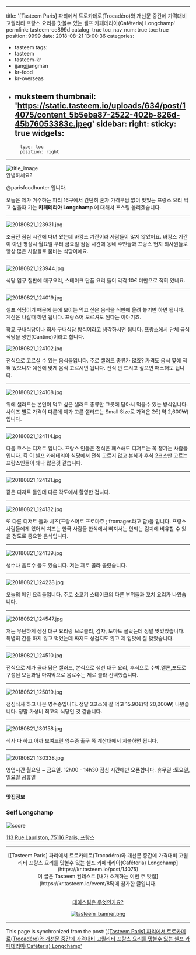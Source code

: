 
---
title: '[Tasteem Paris] 파리에서 트로카데로(Trocadéro)와 개선문 중간에  가격대비 고퀄리티 프랑스 요리를 맛볼수 있는  셀프 카페테리아(Caféteria) Longchamp'
permlink: tasteem-ce899d
catalog: true
toc_nav_num: true
toc: true
position: 9999
date: 2018-08-21 13:00:36
categories:
- tasteem
tags:
- tasteem
- tasteem-kr
- jjangjjangman
- kr-food
- kr-overseas
- muksteem
thumbnail: 'https://static.tasteem.io/uploads/634/post/14075/content_5b5eba87-2522-402b-826d-45b76053383c.jpeg'
sidebar:
    right:
        sticky: true
widgets:
    -
        type: toc
        position: right
---


![title_image](https://static.tasteem.io/uploads/634/post/14075/content_5b5eba87-2522-402b-826d-45b76053383c.jpeg)
<br/>
안녕하세요?

@parisfoodhunter 입니다.

오늘은 제가 거주하는  파리 16구에서 간단히 혼자 가격부담 없이 맛있는  프랑스 요리 먹고 싶을때 가는 **카페테리아 Longchamp** 에 대해서 포스팅 올리겠습니다. 


* * *


![20180821_123931.jpg](https://static.tasteem.io/uploads/image/image/57519/b709ae7b-379d-473d-b1ab-faa922b183ed.jpeg)

조금전 점심 시간에 다녀 왔는데 바캉스 기간이라 사람들이 많지 않았어요. 
바캉스 기간이 아닌 평상시 월요일 부터 금요일 점심 시간에 동네 주민들과 프랑스 현지 회사원들로 항상 많은 사람들로 붐비는 식당이에요.


* * *




![20180821_123944.jpg](https://static.tasteem.io/uploads/image/image/57524/01799d78-a2dd-4526-897d-b2518580a868.jpeg)

식당 입구 칠판에 대구요리, 스테이크 단품 요리 들이 각각 10€ 미만으로 적혀 있네요.


* * *


![20180821_124019.jpg](https://static.tasteem.io/uploads/image/image/57526/b709ae7b-379d-473d-b1ab-faa922b183ed.jpeg)



셀프 식당이기 때문에 눈에 보이는 먹고 싶은 음식을 식판에  올려 놓기만 하면 됩니다. 계산은 나갈때 하면 됩니다. 프랑스어 모르셔도 된다는 이야기죠.

학교 구내식당이나 회사 구내식당 방식이라고 생각하시면 됩니다. 프랑스에서 단체 급식 식당을 껑띤(Cantine)이라고 합니다.


![20180821_124102.jpg](https://static.tasteem.io/uploads/image/image/57529/b709ae7b-379d-473d-b1ab-faa922b183ed.jpeg)

전식으로 고르실 수 있는 음식들입니다. 주로 샐러드 종류가 많죠? 가격도 음식 옆에 적혀 있으니까 예산에 맞게 음식 고르시면 됩니다. 전식 안 드시고 싶으면 패스해도 됩니다.


* * *


![20180821_124108.jpg](https://static.tasteem.io/uploads/image/image/57530/b709ae7b-379d-473d-b1ab-faa922b183ed.jpeg)

위에 샐러드는 본인이 먹고 싶은 샐러드 종류만 그릇에 담아서 먹을수 있는 방식입니다. 사이즈 별로 가격이 다른데 제가 고른 샐러드는 Small Size로 가격은 2€( 약 2,600₩) 입니다. 


* * *


![20180821_124114.jpg](https://static.tasteem.io/uploads/image/image/57532/01799d78-a2dd-4526-897d-b2518580a868.jpeg)



다음 코스는 디저트 입니다. 프랑스 인들은 전식은 패스해도 디저트는 꼭 챙기는 사람들입니다. 즉 이 셀프 카페테리아 식당에서 전식 고르지 않고 본식과 후식 2코스만 고르는 프랑스인들이 꽤나 많은것 같습니다. 


* * *


![20180821_124121.jpg](https://static.tasteem.io/uploads/image/image/57533/b709ae7b-379d-473d-b1ab-faa922b183ed.jpeg)

같은 디저트 들인데 다른 각도에서 촬영한 겁니다.


* * *


![20180821_124132.jpg](https://static.tasteem.io/uploads/image/image/57534/b709ae7b-379d-473d-b1ab-faa922b183ed.jpeg)

또 다른 디저트 들과 치즈(프랑스어로 프로마쥬 ;  fromages라고 함)들 입니다. 프랑스 사람들에게 있어서 치즈는 한국 사람들 한식에서 뺘져서는 안되는 김치에 비유할 수 있을 정도로 중요한 음식입니다.


* * *


![20180821_124139.jpg](https://static.tasteem.io/uploads/image/image/57535/b709ae7b-379d-473d-b1ab-faa922b183ed.jpeg)

생수나 음료수 들도 있습니다. 저는 제로 콜라 골맀습니다.


* * *


![20180821_124228.jpg](https://static.tasteem.io/uploads/image/image/57536/01799d78-a2dd-4526-897d-b2518580a868.jpeg)

오늘의 메인 요리들입니다.  주로 소고기 스테이크의 다른 부위들과 꼬치 요리가 나왔습니다.


* * *


![20180821_124547.jpg](https://static.tasteem.io/uploads/image/image/57537/01799d78-a2dd-4526-897d-b2518580a868.jpeg)

저는 무난하게 생선 대구 요리랑 브로콜리, 감자, 토마토 골랐는데 정말 맛있었습니다. 특별히 간를 하지 않고 먹었는데 짜지도 싱겁지도 않고 제 입맛에 잘 맞았습니다.


* * *


![20180821_124510.jpg](https://static.tasteem.io/uploads/image/image/57538/01799d78-a2dd-4526-897d-b2518580a868.jpeg)

전식으로 제가 골라 담은 샐러드, 본식으로 생선 대구 요리, 후식으로 수박,멜론,포도로 구성된 모듬과일
마지막으로 음료수는 제로 콜라 선택했습니다.


* * *


![20180821_125019.jpg](https://static.tasteem.io/uploads/image/image/57539/b709ae7b-379d-473d-b1ab-faa922b183ed.jpeg)

점심식사 하고 나온 영수증입니다. 정말 3코스에 잘 먹고 15.90€(약 20,000₩) 나왔습니다.  정말 가성비 최고의 식당인 것 같습니다. 


* * *


![20180821_130158.jpg](https://static.tasteem.io/uploads/image/image/57558/01799d78-a2dd-4526-897d-b2518580a868.jpeg)

식사 다 하고 아까 보여드린 영수증 출구 쪽 계산대에서 지불하면 됩니다.

* * *


![20180821_130338.jpg](https://static.tasteem.io/uploads/image/image/57559/b709ae7b-379d-473d-b1ab-faa922b183ed.jpeg)


영업시간 월요일 ~ 금요일. 12h00 - 14h30
점심 시간에만 오픈합니다.
휴무일 :토요일, 일요일 공휴일





---------------------
#### 맛집정보
### Self  Longchamp 
![score](https://static.tasteem.io/images/steem/2Crowns.png)

[113 Rue Lauriston, 75116 Paris, 프랑스](https://kr.tasteem.io/post/14075#map)

-----------------------------------------
<center>[[Tasteem Paris] 파리에서 트로카데로(Trocadéro)와 개선문 중간에  가격대비 고퀄리티 프랑스 요리를 맛볼수 있는  셀프 카페테리아(Caféteria) Longchamp](https://kr.tasteem.io/post/14075)
<br/>이 글은 Tasteem 컨테스트
 [내가 소개하는  이번 주 맛집](https://kr.tasteem.io/event/85)에 참가한 글입니다.

<br/>[테이스팀은 무엇인가요?](https://kr.tasteem.io/about)

[![tasteem_banner.png](https://static.tasteem.io/images/tasteem_banner_v3.png)](https://kr.tasteem.io)</center>

- - -

This page is synchronized from the post: ['[Tasteem Paris] 파리에서 트로카데로(Trocadéro)와 개선문 중간에  가격대비 고퀄리티 프랑스 요리를 맛볼수 있는  셀프 카페테리아(Caféteria) Longchamp'](https://steemit.com/@parisfoodhunter/tasteem-ce899d)
